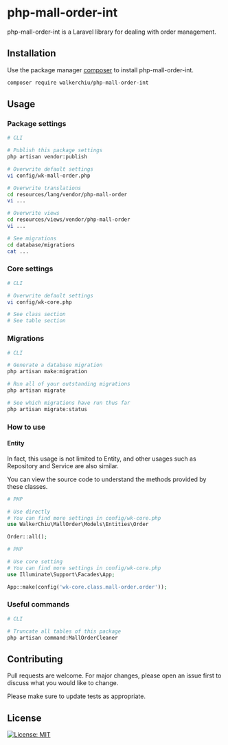 # php-mall-order-int

php-mall-order-int is a Laravel library for dealing with order management.

## Installation

Use the package manager [composer](https://getcomposer.org/download/) to install php-mall-order-int.

``` bash
composer require walkerchiu/php-mall-order-int
```

## Usage

### Package settings

``` bash
# CLI

# Publish this package settings
php artisan vendor:publish

# Overwrite default settings
vi config/wk-mall-order.php

# Overwrite translations
cd resources/lang/vendor/php-mall-order
vi ...

# Overwrite views
cd resources/views/vendor/php-mall-order
vi ...

# See migrations
cd database/migrations
cat ...
```

### Core settings

``` bash
# CLI

# Overwrite default settings
vi config/wk-core.php

# See class section
# See table section
```

### Migrations

``` bash
# CLI

# Generate a database migration
php artisan make:migration

# Run all of your outstanding migrations
php artisan migrate

# See which migrations have run thus far
php artisan migrate:status
```

### How to use

#### Entity

In fact, this usage is not limited to Entity, and other usages such as Repository and Service are also similar.

You can view the source code to understand the methods provided by these classes.

``` php
# PHP

# Use directly
# You can find more settings in config/wk-core.php
use WalkerChiu\MallOrder\Models\Entities\Order

Order::all();
```

``` php
# PHP

# Use core setting
# You can find more settings in config/wk-core.php
use Illuminate\Support\Facades\App;

App::make(config('wk-core.class.mall-order.order'));
```

### Useful commands

``` bash
# CLI

# Truncate all tables of this package
php artisan command:MallOrderCleaner
```

## Contributing

Pull requests are welcome. For major changes, please open an issue first to discuss what you would like to change.

Please make sure to update tests as appropriate.

## License

[![License: MIT](https://img.shields.io/badge/License-MIT-yellow.svg)](https://opensource.org/licenses/MIT)
